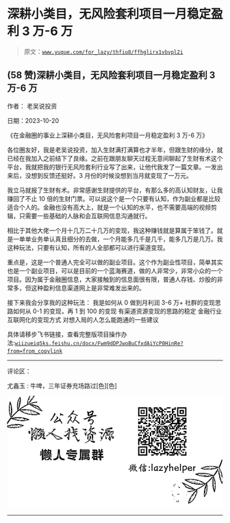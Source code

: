 # 深耕小类目，无风险套利项目一月稳定盈利 3 万-6 万

> 原文：[`www.yuque.com/for_lazy/thfiu8/ffhglirx1vbvpl2i`](https://www.yuque.com/for_lazy/thfiu8/ffhglirx1vbvpl2i)

## (58 赞)深耕小类目，无风险套利项目一月稳定盈利 3 万-6 万

作者： 老吴说投资

日期：2023-10-20

《在金融圈的事业上深耕小类目，无风险套利项目一月稳定盈利 3 万-6 万》

各位圈友好，我是老吴说投资，加入生财满打满算也才半年，但跟生财的缘分，就已经在我加入之前结下了良缘。之前在跟朋友聊天过程无意间聊起了生财有术这个平台，我就把我的银行无风险套利行业写了出来，让他代我发了一篇文章。一发出来后，没想到反馈还挺好。3 月份的时候没想到当月就变现了一万元。

我立马就报了生财有术。非常感谢生财提供的平台，有那么多的高认知财友，让我赚回了不止 10 倍的生财门票。可以说这个是一个只要有认知，作为副业都是比较适合个人的。金融也没有高大上，就是一个认知的水平，也不需要高端的视频剪辑，只需要一些基础的人脉和会互联网信息沟通就行。

相比于其他大佬一个月十几万二十几万的变现，我这种赚钱就是算属于笨钱了。就是一单单业务单认真且细分的去做，一个月能多几千是几千，能多几万是几万。我这种玩法，只要有认知，所有的人全部都可以进行渠道变现。

重点是，这是一个普通人完全可以做的副业项目。这个作为副业性项目，简单其实也是一个副业项目，可以是目前的一个蓝海赛道，做的人非常少，非常小众的一个项目。因为属于金融圈信息，大家接触到的信息面很有限，普通人存钱、炒股的非常多，但这种盈利信息渠道网上是非常难发出来的。

接下来我会分享我的这种玩法：
我是如何从 0 做到月利润 3-6 万+
社群的变现思路如何从 0-1 的变现，再 1 到 100 的变现
有渠道资源变现的思路的稳定
金融行业互联网化的变现方式
对想入局的人怎么能跑通的一些建议

具体请移步飞书链接，查看完整版项目操作办法:[`wiizueiq5ks.feishu.cn/docx/Fwm9dDPJwoBuCfxdAiYcP0HinRe?from=from_copylink`](https://wiizueiq5ks.feishu.cn/docx/Fwm9dDPJwoBuCfxdAiYcP0HinRe?from=from_copylink)

* * *

评论区：

尤鑫玉 : 牛啤，三年证券充场路过[色][色]

![](img/1c37d505930596d12a88ab23e11aa07a.png)

* * *